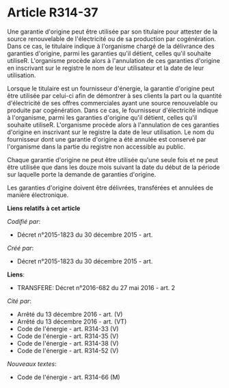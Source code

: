 # Article R314-37

Une garantie d'origine peut être utilisée par son titulaire pour attester de la source renouvelable de l'électricité ou de sa
production par cogénération. Dans ce cas, le titulaire indique à l'organisme chargé de la délivrance des garanties d'origine,
parmi les garanties qu'il détient, celles qu'il souhaite utiliseR. L'organisme procède alors à l'annulation de ces garanties
d'origine en inscrivant sur le registre le nom de leur utilisateur et la date de leur utilisation.

Lorsque le titulaire est un fournisseur d'énergie, la garantie d'origine peut être utilisée par celui-ci afin de démontrer à
ses clients la part ou la quantité d'électricité de ses offres commerciales ayant une source renouvelable ou produite par
cogénération. Dans ce cas, le fournisseur d'électricité indique à l'organisme, parmi les garanties d'origine qu'il détient,
celles qu'il souhaite utiliseR. L'organisme procède alors à l'annulation de ces garanties d'origine en inscrivant sur le
registre la date de leur utilisation. Le nom du fournisseur dont une garantie d'origine a été annulée est conservé par
l'organisme dans la partie du registre non accessible au public.

Chaque garantie d'origine ne peut être utilisée qu'une seule fois et ne peut être utilisée que dans les douze mois suivant la
date du début de la période sur laquelle porte la demande de garanties d'origine.

Les garanties d'origine doivent être délivrées, transférées et annulées de manière électronique.

**Liens relatifs à cet article**

_Codifié par_:

  - Décret n°2015-1823 du 30 décembre 2015 - art.

_Créé par_:

  - Décret n°2015-1823 du 30 décembre 2015 - art.

**Liens**:

  - TRANSFERE: Décret n°2016-682 du 27 mai 2016 - art. 2

_Cité par_:

  - Arrêté du 13 décembre 2016 - art. (V)
  - Arrêté du 13 décembre 2016 - art. (VT)
  - Code de l'énergie - art. R314-33 (V)
  - Code de l'énergie - art. R314-35 (V)
  - Code de l'énergie - art. R314-38 (V)
  - Code de l'énergie - art. R314-52 (V)

_Nouveaux textes_:

  - Code de l'énergie - art. R314-66 (M)
